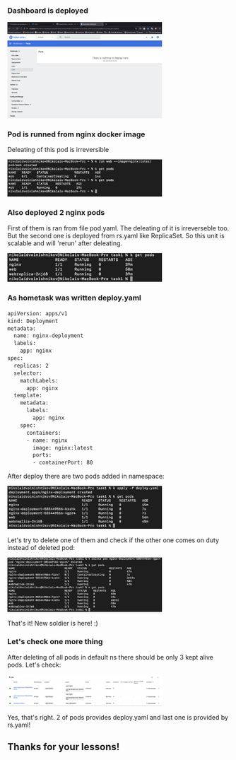 ### Dashboard is deployed
<img src="screenshots/1.png" width=350>

### Pod is runned from nginx docker image

Deleating of this pod is irreversible

<img src="screenshots/2.png" width=350>

### Also deployed 2 nginx pods

First of them is ran from file pod.yaml. The deleating of it is irreverseble too. But the second one is deployed from rs.yaml like ReplicaSet. So this unit is scalable and will 'rerun' after deleating.

<img src="screenshots/3.png" width=350>

### As hometask was written deploy.yaml

```bash
apiVersion: apps/v1
kind: Deployment
metadata:
  name: nginx-deployment
  labels:
    app: nginx
spec:
  replicas: 2
  selector:
    matchLabels:
      app: nginx
  template:
    metadata:
      labels:
        app: nginx
    spec:
      containers:
      - name: nginx
        image: nginx:latest
        ports:
        - containerPort: 80
```

After deploy there are two pods added in namespace:

<img src="screenshots/4.png" width=350>

Let's try to delete one of them and check if the other one comes on duty instead of deleted pod:

<img src="screenshots/5.png" width=350>

That's it! New soldier is here! :)

### Let's check one more thing

After deleting of all pods in default ns there should be only 3 kept alive pods. 
Let's check:

<img src="screenshots/6.png" width=350>

Yes, that's right. 2 of pods provides deploy.yaml and last one is provided by rs.yaml!

## Thanks for your lessons!

